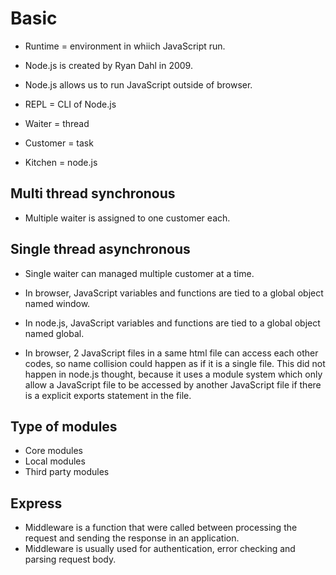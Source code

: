# Basic

- Runtime = environment in whiich JavaScript run.
- Node.js is created by Ryan Dahl in 2009.
- Node.js allows us to run JavaScript outside of browser.
- REPL = CLI of Node.js

- Waiter = thread
- Customer = task
- Kitchen = node.js

## Multi thread synchronous

- Multiple waiter is assigned to one customer each.

## Single thread asynchronous

- Single waiter can managed multiple customer at a time.

- In browser, JavaScript variables and functions are tied to a global object named window.
- In node.js, JavaScript variables and functions are tied to a global object named global.
- In browser, 2 JavaScript files in a same html file can access each other codes, so name collision could happen as if it is a single file. This did not happen in node.js thought, because it uses a module system which only allow a JavaScript file to be accessed by another JavaScript file if there is a explicit exports statement in the file.

## Type of modules

- Core modules
- Local modules
- Third party modules

## Express

- Middleware is a function that were called between processing the request and sending the response in an application.
- Middleware is usually used for authentication, error checking and parsing request body.
